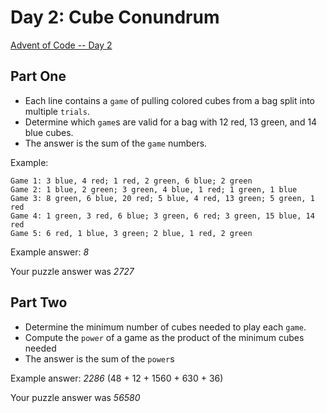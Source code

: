 # Day 2: Cube Conundrum

[Advent of Code -- Day 2](https://adventofcode.com/2023/day/2)

## Part One

- Each line contains a `game` of pulling colored cubes from a bag split into multiple `trials`.
- Determine which `game`s are valid for a bag with 12 red, 13 green, and 14 blue cubes.
- The answer is the sum of the `game` numbers.

Example:

```
Game 1: 3 blue, 4 red; 1 red, 2 green, 6 blue; 2 green
Game 2: 1 blue, 2 green; 3 green, 4 blue, 1 red; 1 green, 1 blue
Game 3: 8 green, 6 blue, 20 red; 5 blue, 4 red, 13 green; 5 green, 1 red
Game 4: 1 green, 3 red, 6 blue; 3 green, 6 red; 3 green, 15 blue, 14 red
Game 5: 6 red, 1 blue, 3 green; 2 blue, 1 red, 2 green
```

Example answer: _8_

Your puzzle answer was _2727_

## Part Two

- Determine the minimum number of cubes needed to play each `game`.
- Compute the `power` of a game as the product of the minimum cubes needed
- The answer is the sum of the `power`s

Example answer: _2286_ (48 + 12 + 1560 + 630 + 36)

Your puzzle answer was _56580_

